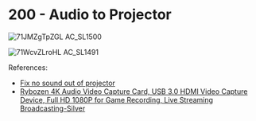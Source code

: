 # 200 - Audio to Projector

![71JMZgTpZGL _AC_SL1500_](https://github.com/user-attachments/assets/46bae552-7758-4636-a19b-b65526653728)

![71WcvZLroHL _AC_SL1491_](https://github.com/user-attachments/assets/edd1de8b-25f1-4b0f-9cbf-0333113fdcfa)

References:

- [Fix no sound out of projector](https://www.youtube.com/watch?v=B24PX3PRaOU)
- [Rybozen 4K Audio Video Capture Card, USB 3.0 HDMI Video Capture Device, Full HD 1080P for Game Recording, Live Streaming Broadcasting-Silver](https://www.amazon.co.uk/Rybozen-Capture-Recording-Streaming-Broadcasting-Silver/dp/B08R724GS4/ref=pd_rhf_dp_s_pd_sbs_rvi_d_sccl_2_1/261-7150352-8971919?pd_rd_w=l2Pwi&content-id=amzn1.sym.0f49b2d0-6326-4aee-911a-a977f4ca7c12&pf_rd_p=0f49b2d0-6326-4aee-911a-a977f4ca7c12&pf_rd_r=KK0SDY0NYJMNJG2054FW&pd_rd_wg=ZXYrK&pd_rd_r=d35824f9-187c-4c3c-a887-e89708234db3&pd_rd_i=B08R724GS4&psc=1)

